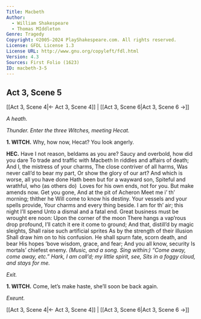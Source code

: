 ```yaml
---
Title: Macbeth
Author: 
  - William Shakespeare
  - Thomas MIddleton
Genre: Tragedy
Copyright: ©2005-2024 PlayShakespeare.com. All rights reserved.
License: GFDL License 1.3
License URL: http://www.gnu.org/copyleft/fdl.html
Version: 4.3
Sources: First Folio (1623)
ID: macbeth-3-5
---
```


## Act 3, Scene 5
[[Act 3, Scene 4|← Act 3, Scene 4]] | [[Act 3, Scene 6|Act 3, Scene 6 →]]

*A heath.*

*Thunder. Enter the three Witches, meeting Hecat.*

**1. WITCH.**
Why, how now, Hecat? You look angerly.

**HEC.**
Have I not reason, beldams as you are?
Saucy and overbold, how did you dare
To trade and traffic with Macbeth
In riddles and affairs of death;
And I, the mistress of your charms,
The close contriver of all harms,
Was never call’d to bear my part,
Or show the glory of our art?
And which is worse, all you have done
Hath been but for a wayward son,
Spiteful and wrathful, who (as others do) 
Loves for his own ends, not for you.
But make amends now. Get you gone,
And at the pit of Acheron
Meet me i’ th’ morning; thither he
Will come to know his destiny.
Your vessels and your spells provide,
Your charms and every thing beside.
I am for th’ air; this night I’ll spend
Unto a dismal and a fatal end.
Great business must be wrought ere noon:
Upon the corner of the moon
There hangs a vap’rous drop profound,
I’ll catch it ere it come to ground;
And that, distill’d by magic sleights,
Shall raise such artificial sprites
As by the strength of their illusion
Shall draw him on to his confusion.
He shall spurn fate, scorn death, and bear
His hopes ’bove wisdom, grace, and fear;
And you all know, security
Is mortals’ chiefest enemy.
*(Music, and a song. Sing within:)*
*“Come away, come away, etc.”*
*Hark, I am call’d; my little spirit, see,*
*Sits in a foggy cloud, and stays for me.*

*Exit.*

**1. WITCH.**
Come, let’s make haste, she’ll soon be back again.

*Exeunt.*

[[Act 3, Scene 4|← Act 3, Scene 4]] | [[Act 3, Scene 6|Act 3, Scene 6 →]]